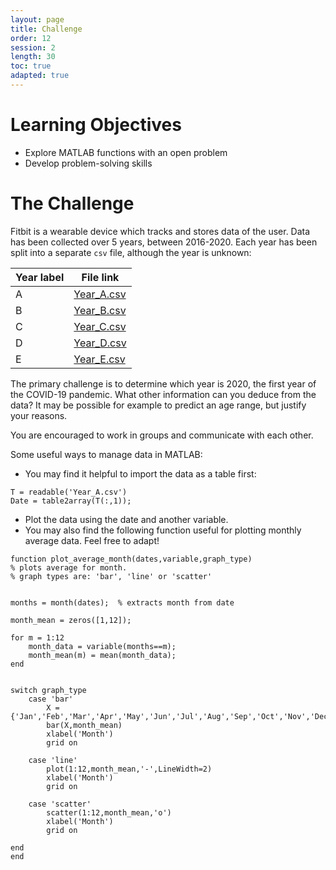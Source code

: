 ```yaml
---
layout: page
title: Challenge
order: 12
session: 2
length: 30
toc: true
adapted: true
---
```

# Learning Objectives
- Explore MATLAB functions with an open problem
- Develop problem-solving skills

# The Challenge
Fitbit is a wearable device which tracks and stores data of the user. Data has been collected over 5 years, between 2016-2020. Each year has been split into a separate `csv` file, although the year is unknown:

|Year label| File link  |
|--------|------------|
|A       |[Year_A.csv][1]|
|B       |[Year_B.csv][2]|
|C       |[Year_C.csv][3]|
|D       |[Year_D.csv][4]|
|E       |[Year_E.csv][5]|

[1]:../downloads/Year_A.csv
[2]:../downloads/Year_B.csv
[3]:../downloads/Year_C.csv
[4]:../downloads/Year_D.csv
[5]:../downloads/Year_E.csv

The primary challenge is to determine which year is 2020, the first year of the COVID-19 pandemic. What other information can you deduce from the data? It may be   possible for example to predict an age range, but justify your reasons. 

You are encouraged to work in groups and communicate with each other.

Some useful ways to manage data in MATLAB:
- You may find it helpful to import the data as a table first:
```
T = readable('Year_A.csv')
Date = table2array(T(:,1));
```
- Plot the data using the date and another variable.
- You may also find the following function useful for plotting monthly average data. Feel free to adapt!
```
function plot_average_month(dates,variable,graph_type)
% plots average for month. 
% graph types are: 'bar', 'line' or 'scatter'


months = month(dates);  % extracts month from date

month_mean = zeros([1,12]);

for m = 1:12
    month_data = variable(months==m);
    month_mean(m) = mean(month_data);
end


switch graph_type
    case 'bar'
        X = {'Jan','Feb','Mar','Apr','May','Jun','Jul','Aug','Sep','Oct','Nov','Dec'};
        bar(X,month_mean)
        xlabel('Month')
        grid on

    case 'line'
        plot(1:12,month_mean,'-',LineWidth=2)
        xlabel('Month')
        grid on

    case 'scatter'
        scatter(1:12,month_mean,'o')
        xlabel('Month')
        grid on

end
end
```
